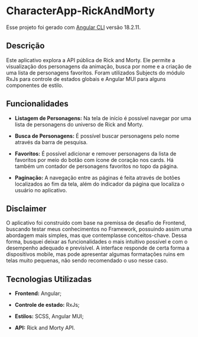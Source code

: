 # CharacterApp-RickAndMorty

Esse projeto foi gerado com [Angular CLI](https://github.com/angular/angular-cli) versão 18.2.11.

## Descrição

Este aplicativo explora a API pública de Rick and Morty. Ele permite a visualização dos personagens da animação, busca por nome e a criação de uma lista de personagens favoritos. Foram utilizados Subjects do módulo RxJs para controle de estados globais e Angular MUI para alguns componentes de estilo.

## Funcionalidades

- __Listagem de Personagens:__ Na tela de início é possível navegar por uma lista de personagens do universo de Rick and Morty.

- __Busca de Personagens:__ É possível buscar personagens pelo nome através da barra de pesquisa.

- __Favoritos:__ É possível adicionar e remover personagens da lista de favoritos por meio do botão com ícone de coração nos cards. Há também um contador de personagens favoritos no topo da página. 

- __Paginação:__ A navegação entre as páginas é feita através de botões localizados ao fim da tela, além do indicador da página que localiza o usuário no aplicativo.

## Disclaimer

O aplicativo foi construído com base na premissa de desafio de Frontend, buscando testar meus conhecimentos no Framework, possuindo assim uma abordagem mais simples, mas que contemplasse conceitos-chave. Dessa forma, busquei deixar as funcionalidades o mais intuitivo possível e com o desempenho adequado e previsível. A interface responde de certa forma a dispositivos mobile, mas pode apresentar algumas formatações ruins em telas muito pequenas, não sendo recomendado o uso nesse caso.

## Tecnologias Utilizadas

- __Frontend:__ Angular;

- __Controle de estado:__ RxJs;

- __Estilos:__ SCSS, Angular MUI;

- __API:__ Rick and Morty API.